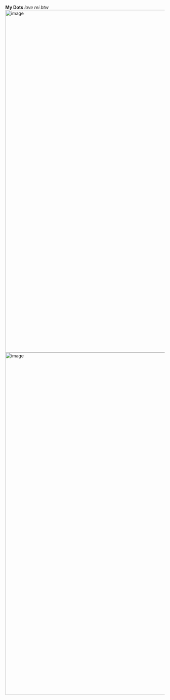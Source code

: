 __My Dots__
*love rei btw*
<img width="1921" height="1081" alt="image" src="https://github.com/user-attachments/assets/f2f8f950-e925-4933-9377-f7a71dad6608" />
<img width="1921" height="1081" alt="image" src="https://github.com/user-attachments/assets/a93c7427-1dad-4f34-99d5-1bc960ebeb20" />
